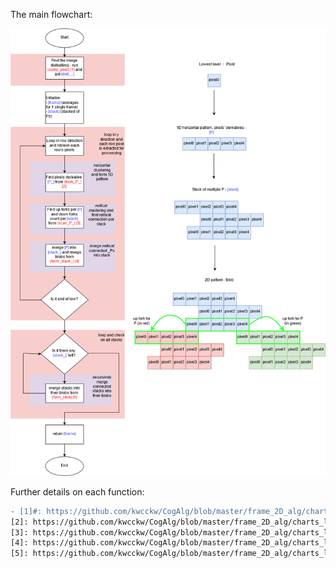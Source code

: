 The main flowchart:


![frame_blob](https://github.com/kwcckw/CogAlg/blob/master/frame_2D_alg/charts_high_level%20(precise)/frame_blob.png)

Further details on each function:
```diff
- [1]#: https://github.com/kwcckw/CogAlg/blob/master/frame_2D_alg/charts_low_level%20(detailed)/frame_blob_comp_pixel.png <br />
[2]: https://github.com/kwcckw/CogAlg/blob/master/frame_2D_alg/charts_low_level%20(detailed)/frame_blob_form_P_.png <br /> 
[3]: https://github.com/kwcckw/CogAlg/blob/master/frame_2D_alg/charts_low_level%20(detailed)/frame_blob_scan_P_.png <br /> 
[4]: https://github.com/kwcckw/CogAlg/blob/master/frame_2D_alg/charts_low_level%20(detailed)/frame_blob_form_stack_.png <br /> 
[5]: https://github.com/kwcckw/CogAlg/blob/master/frame_2D_alg/charts_low_level%20(detailed)/frame_blob_form_blob_.png <br /> 
